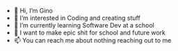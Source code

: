 - 👋 Hi, I’m Gino
- 👀 I’m interested in Coding and creating stuff
- 🌱 I’m currently learning Software Dev at a school
- 💞️ I want to make epic shit for school and future work
- 📫 You can reach me about nothing reaching out to me

<!---
35615-Gino/35615-Gino is a ✨ special ✨ repository because its `README.md` (this file) appears on your GitHub profile.
You can click the Preview link to take a look at your changes.
--->
